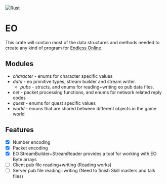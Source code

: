 ![Rust](https://github.com/sorokya/eo/workflows/Rust/badge.svg)

# EO
This crate will contain most of the data structures and methods needed
to create any kind of program for [Endless Online](https://game.eoserv.net/).

## Modules
* *character* - enums for character specific values
* *data* - eo primitive types, stream builder and stream writer.
    * *pubs* - structs, and enums for reading+writing eo pub data files.
* *net* - packet processing functions, and enums for network related reply codes
* *quest* - enums for quest specific values
* *world* - enums that are shared between different objects in the game world

## Features
* [x] Number encoding
* [x] Packet encoding
* [x] EO StreamBuilder+StreamReader provides a tool for working with EO Byte arrays
* [ ] Client pub file reading+writing (Reading works)
* [ ] Server pub file reading+writing (Need to finish Skill masters and talk files)
